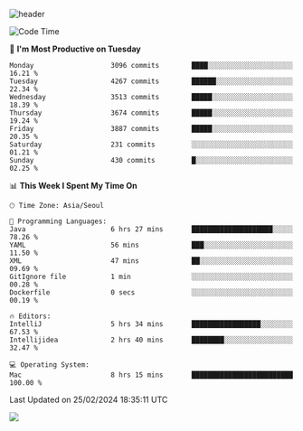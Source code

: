 ![header](https://capsule-render.vercel.app/api?type=Egg&color=timeAuto&height=300&section=header&text=PoPo&fontSize=90&animation=fadeIn)

  <!--START_SECTION:waka-->
![Code Time](http://img.shields.io/badge/Code%20Time-1%2C497%20hrs%206%20mins-blue)

📅 **I'm Most Productive on Tuesday** 

```text
Monday                   3096 commits        ████░░░░░░░░░░░░░░░░░░░░░   16.21 % 
Tuesday                  4267 commits        ██████░░░░░░░░░░░░░░░░░░░   22.34 % 
Wednesday                3513 commits        █████░░░░░░░░░░░░░░░░░░░░   18.39 % 
Thursday                 3674 commits        █████░░░░░░░░░░░░░░░░░░░░   19.24 % 
Friday                   3887 commits        █████░░░░░░░░░░░░░░░░░░░░   20.35 % 
Saturday                 231 commits         ░░░░░░░░░░░░░░░░░░░░░░░░░   01.21 % 
Sunday                   430 commits         █░░░░░░░░░░░░░░░░░░░░░░░░   02.25 % 
```


📊 **This Week I Spent My Time On** 

```text
🕑︎ Time Zone: Asia/Seoul

💬 Programming Languages: 
Java                     6 hrs 27 mins       ████████████████████░░░░░   78.26 % 
YAML                     56 mins             ███░░░░░░░░░░░░░░░░░░░░░░   11.50 % 
XML                      47 mins             ██░░░░░░░░░░░░░░░░░░░░░░░   09.69 % 
GitIgnore file           1 min               ░░░░░░░░░░░░░░░░░░░░░░░░░   00.28 % 
Dockerfile               0 secs              ░░░░░░░░░░░░░░░░░░░░░░░░░   00.19 % 

🔥 Editors: 
IntelliJ                 5 hrs 34 mins       █████████████████░░░░░░░░   67.53 % 
Intellijidea             2 hrs 40 mins       ████████░░░░░░░░░░░░░░░░░   32.47 % 

💻 Operating System: 
Mac                      8 hrs 15 mins       █████████████████████████   100.00 % 
```


 Last Updated on 25/02/2024 18:35:11 UTC
<!--END_SECTION:waka-->



<img src="https://capsule-render.vercel.app/api?type=Egg&color=timeAuto&height=300&section=footer&text=PoPo&fontSize=90&animation=fadeIn&reversal=true" />
